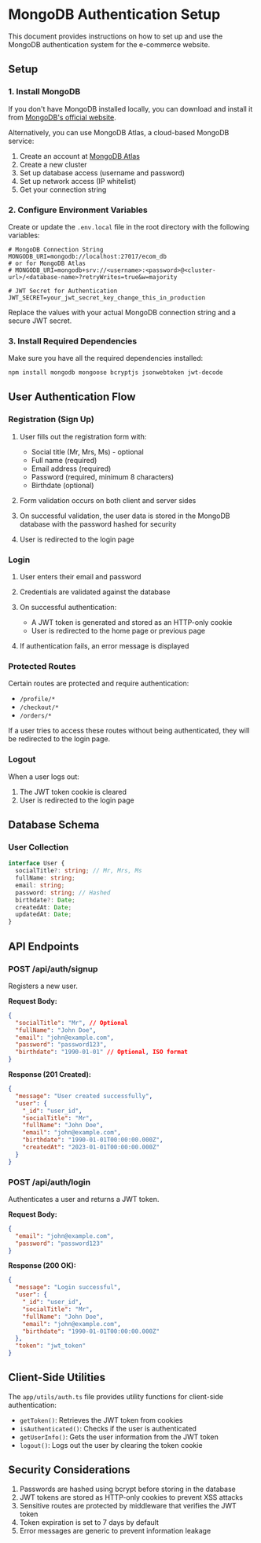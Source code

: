 # MongoDB Authentication Setup

This document provides instructions on how to set up and use the MongoDB authentication system for the e-commerce website.

## Setup

### 1. Install MongoDB

If you don't have MongoDB installed locally, you can download and install it from [MongoDB's official website](https://www.mongodb.com/try/download/community).

Alternatively, you can use MongoDB Atlas, a cloud-based MongoDB service:
1. Create an account at [MongoDB Atlas](https://www.mongodb.com/cloud/atlas/register)
2. Create a new cluster
3. Set up database access (username and password)
4. Set up network access (IP whitelist)
5. Get your connection string

### 2. Configure Environment Variables

Create or update the `.env.local` file in the root directory with the following variables:

```
# MongoDB Connection String
MONGODB_URI=mongodb://localhost:27017/ecom_db
# or for MongoDB Atlas
# MONGODB_URI=mongodb+srv://<username>:<password>@<cluster-url>/<database-name>?retryWrites=true&w=majority

# JWT Secret for Authentication
JWT_SECRET=your_jwt_secret_key_change_this_in_production
```

Replace the values with your actual MongoDB connection string and a secure JWT secret.

### 3. Install Required Dependencies

Make sure you have all the required dependencies installed:

```bash
npm install mongodb mongoose bcryptjs jsonwebtoken jwt-decode
```

## User Authentication Flow

### Registration (Sign Up)

1. User fills out the registration form with:
   - Social title (Mr, Mrs, Ms) - optional
   - Full name (required)
   - Email address (required)
   - Password (required, minimum 8 characters)
   - Birthdate (optional)

2. Form validation occurs on both client and server sides

3. On successful validation, the user data is stored in the MongoDB database with the password hashed for security

4. User is redirected to the login page

### Login

1. User enters their email and password

2. Credentials are validated against the database

3. On successful authentication:
   - A JWT token is generated and stored as an HTTP-only cookie
   - User is redirected to the home page or previous page

4. If authentication fails, an error message is displayed

### Protected Routes

Certain routes are protected and require authentication:

- `/profile/*`
- `/checkout/*`
- `/orders/*`

If a user tries to access these routes without being authenticated, they will be redirected to the login page.

### Logout

When a user logs out:

1. The JWT token cookie is cleared
2. User is redirected to the login page

## Database Schema

### User Collection

```typescript
interface User {
  socialTitle?: string; // Mr, Mrs, Ms
  fullName: string;
  email: string;
  password: string; // Hashed
  birthdate?: Date;
  createdAt: Date;
  updatedAt: Date;
}
```

## API Endpoints

### POST /api/auth/signup

Registers a new user.

**Request Body:**
```json
{
  "socialTitle": "Mr", // Optional
  "fullName": "John Doe",
  "email": "john@example.com",
  "password": "password123",
  "birthdate": "1990-01-01" // Optional, ISO format
}
```

**Response (201 Created):**
```json
{
  "message": "User created successfully",
  "user": {
    "_id": "user_id",
    "socialTitle": "Mr",
    "fullName": "John Doe",
    "email": "john@example.com",
    "birthdate": "1990-01-01T00:00:00.000Z",
    "createdAt": "2023-01-01T00:00:00.000Z"
  }
}
```

### POST /api/auth/login

Authenticates a user and returns a JWT token.

**Request Body:**
```json
{
  "email": "john@example.com",
  "password": "password123"
}
```

**Response (200 OK):**
```json
{
  "message": "Login successful",
  "user": {
    "_id": "user_id",
    "socialTitle": "Mr",
    "fullName": "John Doe",
    "email": "john@example.com",
    "birthdate": "1990-01-01T00:00:00.000Z"
  },
  "token": "jwt_token"
}
```

## Client-Side Utilities

The `app/utils/auth.ts` file provides utility functions for client-side authentication:

- `getToken()`: Retrieves the JWT token from cookies
- `isAuthenticated()`: Checks if the user is authenticated
- `getUserInfo()`: Gets the user information from the JWT token
- `logout()`: Logs out the user by clearing the token cookie

## Security Considerations

1. Passwords are hashed using bcrypt before storing in the database
2. JWT tokens are stored as HTTP-only cookies to prevent XSS attacks
3. Sensitive routes are protected by middleware that verifies the JWT token
4. Token expiration is set to 7 days by default
5. Error messages are generic to prevent information leakage